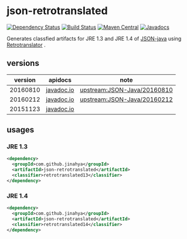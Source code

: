# json-retrotranslated
[![Dependency Status](https://www.versioneye.com/user/projects/56ea1cf94e714c0034fed7bc/badge.svg)](https://www.versioneye.com/user/projects/56ea1cf94e714c0034fed7bc)
[![Build Status](https://travis-ci.org/jinahya/json-retrotranslated.svg?branch=develop)](https://travis-ci.org/jinahya/json-retrotranslated)
[![Maven Central](https://img.shields.io/maven-central/v/com.github.jinahya/json-retrotranslated.svg)](http://search.maven.org/#search%7Cga%7C1%7Cg%3A%22com.github.jinahya%22%20a%3A%22json-retrotranslated%22)
[![Javadocs](http://javadoc.io/badge/com.github.jinahya/json-retrotranslated.svg)](http://javadoc.io/doc/com.github.jinahya/json-retrotranslated)

Generates classfied artifacts for JRE 1.3 and JRE 1.4 of [JSON-java](https://github.com/stleary/JSON-java) using [Retrotranslator](http://retrotranslator.sourceforge.net/) .

## versions
|version|apidocs|note|
|-------|-------|----|
|20160810|[javadoc.io](http://www.javadoc.io/doc/com.github.jinahya/json-retrotranslated/20160810)|[upstream:JSON-Java/20160810](https://github.com/stleary/JSON-java/tree/20160810)|
|20160212|[javadoc.io](http://www.javadoc.io/doc/com.github.jinahya/json-retrotranslated/20160212)|[upstream:JSON-Java/20160212](https://github.com/stleary/JSON-java/tree/20160212)|
|20151123|[javadoc.io](http://www.javadoc.io/doc/com.github.jinahya/json-retrotranslated/20151123)||

## usages

### JRE 1.3

```xml
<dependency>
  <groupId>com.github.jinahya</groupId>
  <artifactId>json-retrotranslated</artifactId>
  <classifier>retrotranslated13</classifier>
</dependency>
```

### JRE 1.4

```xml
<dependency>
  <groupId>com.github.jinahya</groupId>
  <artifactId>json-retrotranslated</artifactId>
  <classifier>retrotranslated14</classifier>
</dependency>
```
